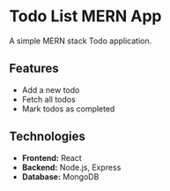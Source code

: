 # Todo List MERN App

A simple MERN stack Todo application.

## Features

- Add a new todo
- Fetch all todos
- Mark todos as completed

## Technologies

- **Frontend:** React
- **Backend:** Node.js, Express
- **Database:** MongoDB


